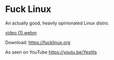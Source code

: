 # Fuck Linux
An actually good, heavily opinionated Linux distro.

[video (1).webm](https://github.com/user-attachments/assets/aaf80721-23e4-45bd-a1a6-12dd88e6c07a)

Download: https://fucklinux.org

As seen on YouTube https://youtu.be/YesItIs

